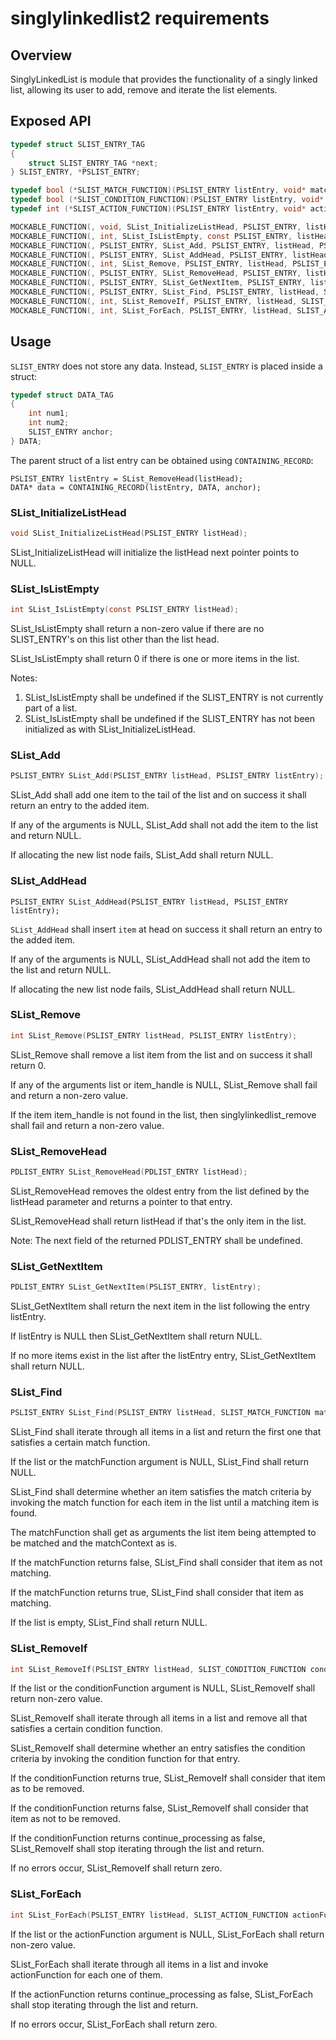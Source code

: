 singlylinkedlist2 requirements
================

## Overview

SinglyLinkedList is module that provides the functionality of a singly linked list, allowing its user to add, remove and iterate the list elements.

## Exposed API

```c
typedef struct SLIST_ENTRY_TAG
{
    struct SLIST_ENTRY_TAG *next;
} SLIST_ENTRY, *PSLIST_ENTRY;

typedef bool (*SLIST_MATCH_FUNCTION)(PSLIST_ENTRY listEntry, void* matchContext);
typedef bool (*SLIST_CONDITION_FUNCTION)(PSLIST_ENTRY listEntry, void* matchContext, bool* continueProcessing);
typedef int (*SLIST_ACTION_FUNCTION)(PSLIST_ENTRY listEntry, void* action_context, bool* continue_processing);

MOCKABLE_FUNCTION(, void, SList_InitializeListHead, PSLIST_ENTRY, listHead);
MOCKABLE_FUNCTION(, int, SList_IsListEmpty, const PSLIST_ENTRY, listHead);
MOCKABLE_FUNCTION(, PSLIST_ENTRY, SList_Add, PSLIST_ENTRY, listHead, PSLIST_ENTRY, listEntry);
MOCKABLE_FUNCTION(, PSLIST_ENTRY, SList_AddHead, PSLIST_ENTRY, listHead, PSLIST_ENTRY, listEntry);
MOCKABLE_FUNCTION(, int, SList_Remove, PSLIST_ENTRY, listHead, PSLIST_ENTRY, listEntry);
MOCKABLE_FUNCTION(, PSLIST_ENTRY, SList_RemoveHead, PSLIST_ENTRY, listHead);
MOCKABLE_FUNCTION(, PSLIST_ENTRY, SList_GetNextItem, PSLIST_ENTRY, listEntry);
MOCKABLE_FUNCTION(, PSLIST_ENTRY, SList_Find, PSLIST_ENTRY, listHead, SLIST_MATCH_FUNCTION, matchFunction, void*, matchContext);
MOCKABLE_FUNCTION(, int, SList_RemoveIf, PSLIST_ENTRY, listHead, SLIST_CONDITION_FUNCTION, conditionFunction, void*, matchContext);
MOCKABLE_FUNCTION(, int, SList_ForEach, PSLIST_ENTRY, listHead, SLIST_ACTION_FUNCTION, actionFunction, void*, actionContext);

```
## Usage

`SLIST_ENTRY` does not store any data. Instead, `SLIST_ENTRY` is placed inside a struct:

```c
typedef struct DATA_TAG
{
    int num1;
    int num2;
    SLIST_ENTRY anchor;
} DATA;
```

The parent struct of a list entry can be obtained using `CONTAINING_RECORD`:

```
PSLIST_ENTRY listEntry = SList_RemoveHead(listHead);
DATA* data = CONTAINING_RECORD(listEntry, DATA, anchor);
```

### SList_InitializeListHead
```c
void SList_InitializeListHead(PSLIST_ENTRY listHead);
```
SList_InitializeListHead will initialize the listHead next pointer points to NULL. 

### SList_IsListEmpty
```c
int SList_IsListEmpty(const PSLIST_ENTRY listHead);
```

SList_IsListEmpty shall return a non-zero value if there are no SLIST_ENTRY's on this list other than the list head. 

SList_IsListEmpty shall return 0 if there is one or more items in the list. 

Notes:
1.	SList_IsListEmpty shall be undefined if the SLIST_ENTRY is not currently part of a list.
2.	SList_IsListEmpty shall be undefined if the SLIST_ENTRY has not been initialized as with SList_InitializeListHead.

### SList_Add
```c
PSLIST_ENTRY SList_Add(PSLIST_ENTRY listHead, PSLIST_ENTRY listEntry);
```

SList_Add shall add one item to the tail of the list and on success it shall return an entry to the added item. 

If any of the arguments is NULL, SList_Add shall not add the item to the list and return NULL. 

If allocating the new list node fails, SList_Add shall return NULL. 

### SList_AddHead
```
PSLIST_ENTRY SList_AddHead(PSLIST_ENTRY listHead, PSLIST_ENTRY listEntry);
```

`SList_AddHead` shall insert `item` at head on success it shall return an entry to the added item. 

If any of the arguments is NULL, SList_AddHead shall not add the item to the list and return NULL. 

If allocating the new list node fails, SList_AddHead shall return NULL.

### SList_Remove
```c
int SList_Remove(PSLIST_ENTRY listHead, PSLIST_ENTRY listEntry);
```

SList_Remove shall remove a list item from the list and on success it shall return 0. 

If any of the arguments list or item_handle is NULL, SList_Remove shall fail and return a non-zero value. 

If the item item_handle is not found in the list, then singlylinkedlist_remove shall fail and return a non-zero value. 

### SList_RemoveHead
```c
PDLIST_ENTRY SList_RemoveHead(PDLIST_ENTRY listHead);
```

SList_RemoveHead removes the oldest entry from the list defined by the listHead parameter and returns a pointer to that entry. 

SList_RemoveHead shall return listHead if that's the only item in the list. 

Note: The next field of the returned PDLIST_ENTRY shall be undefined.

### SList_GetNextItem
```c
PDLIST_ENTRY SList_GetNextItem(PSLIST_ENTRY, listEntry);
```

SList_GetNextItem shall return the next item in the list following the entry listEntry. 

If listEntry is NULL then SList_GetNextItem shall return NULL. 

If no more items exist in the list after the listEntry entry, SList_GetNextItem shall return NULL. 

### SList_Find
```c
PSLIST_ENTRY SList_Find(PSLIST_ENTRY listHead, SLIST_MATCH_FUNCTION matchFunction, void* matchContext);
```

SList_Find shall iterate through all items in a list and return the first one that satisfies a certain match function. 

If the list or the matchFunction argument is NULL, SList_Find shall return NULL. 

SList_Find shall determine whether an item satisfies the match criteria by invoking the match function for each item in the list until a matching item is found. 

The matchFunction shall get as arguments the list item being attempted to be matched and the matchContext as is. 

If the matchFunction returns false, SList_Find shall consider that item as not matching. 

If the matchFunction returns true, SList_Find shall consider that item as matching. 

If the list is empty, SList_Find shall return NULL. 

### SList_RemoveIf
```c
int SList_RemoveIf(PSLIST_ENTRY listHead, SLIST_CONDITION_FUNCTION conditionFunction, void* matchContext);
```

If the list or the conditionFunction argument is NULL, SList_RemoveIf shall return non-zero value. 

SList_RemoveIf shall iterate through all items in a list and remove all that satisfies a certain condition function. 

SList_RemoveIf shall determine whether an entry satisfies the condition criteria by invoking the condition function for that entry. 

If the conditionFunction returns true, SList_RemoveIf shall consider that item as to be removed. 

If the conditionFunction returns false, SList_RemoveIf shall consider that item as not to be removed. 

If the conditionFunction returns continue_processing as false, SList_RemoveIf shall stop iterating through the list and return. 

If no errors occur, SList_RemoveIf shall return zero. 

### SList_ForEach
```c
int SList_ForEach(PSLIST_ENTRY listHead, SLIST_ACTION_FUNCTION actionFunction, void* actionContext);
```

If the list or the actionFunction argument is NULL, SList_ForEach shall return non-zero value. 

SList_ForEach shall iterate through all items in a list and invoke actionFunction for each one of them. 

If the actionFunction returns continue_processing as false, SList_ForEach shall stop iterating through the list and return. 

If no errors occur, SList_ForEach shall return zero. 

